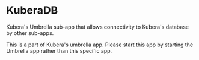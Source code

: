 # KuberaDB

Kubera's Umbrella sub-app that allows connectivity to Kubera's database by other sub-apps.

This is a part of Kubera's umbrella app. Please start this app by starting the Umbrella app rather than this specific app.
